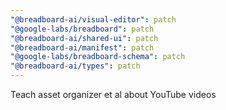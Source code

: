 ```yaml
---
"@breadboard-ai/visual-editor": patch
"@google-labs/breadboard": patch
"@breadboard-ai/shared-ui": patch
"@breadboard-ai/manifest": patch
"@google-labs/breadboard-schema": patch
"@breadboard-ai/types": patch
---
```


Teach asset organizer et al about YouTube videos
